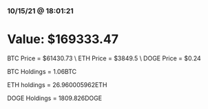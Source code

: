 ### 10/15/21 @ 18:01:21 

# Value: $169333.47



BTC Price = $61430.73
\ ETH Price = $3849.5
\ DOGE Price = $0.24


BTC Holdings = 1.06BTC

 ETH holdings = 26.960005962ETH

 DOGE Holdings = 1809.826DOGE

